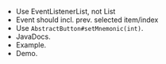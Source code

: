 - Use EventListenerList, not List
- Event should incl. prev. selected item/index
- Use `AbstractButton#setMnemonic(int)`.
- JavaDocs.
- Example.
- Demo.